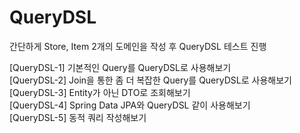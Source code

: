 # QueryDSL

간단하게 Store, Item 2개의 도메인을 작성 후 QueryDSL 테스트 진행

[QueryDSL-1] 기본적인 Query를 QueryDSL로 사용해보기  
[QueryDSL-2] Join을 통한 좀 더 복잡한 Query를 QueryDSL로 사용해보기  
[QueryDSL-3] Entity가 아닌 DTO로 조회해보기  
[QueryDSL-4] Spring Data JPA와 QueryDSL 같이 사용해보기  
[QueryDSL-5] 동적 쿼리 작성해보기
